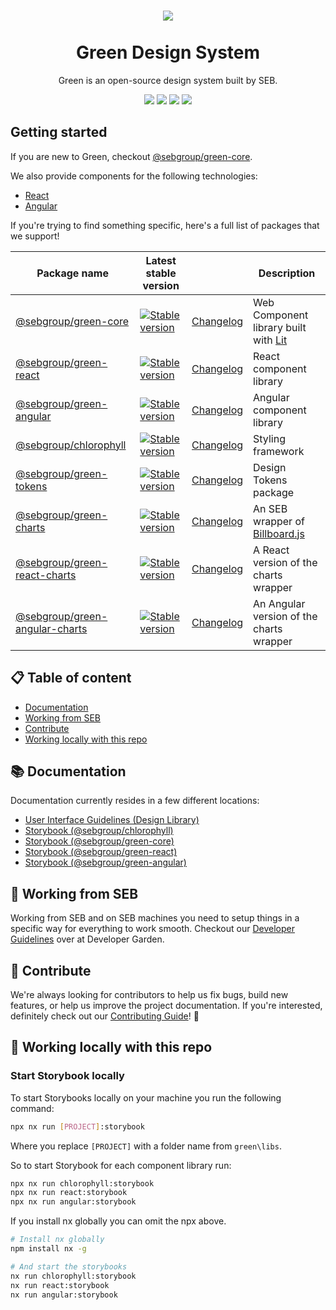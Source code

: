 <h1 align="center">
    <a href="https://seb.io">
        <img src="https://github.com/sebgroup/green/assets/11420341/2fc122ba-54fc-4f22-b96d-d405079d6e50">
    </a>
    <br/>
    <br/>
    Green Design System
</h1>

<p align="center">Green is an open-source design system built by SEB.<p>
<p align="center"><a href="https://github.com/sebgroup/green/blob/main/LICENSE"><img src="https://img.shields.io/badge/license-Apache2.0-005FAC"/></a> <a href="https://semver.org/"><img src="https://img.shields.io/badge/semantic%20versioning-006D31"/></a> <a href="https://nx.dev/"><img src="https://img.shields.io/badge/maintained%20with-nx-006D31"/></a> <a href="https://github.com/sebgroup/green/blob/main/CONTRIBUTING.md"><img src="https://img.shields.io/badge/PRs-welcome-006D31"/></a></p>

## Getting started

If you are new to Green, checkout [@sebgroup/green-core](https://github.com/sebgroup/green/tree/main/libs/core).

We also provide components for the following technologies:

- [React](https://github.com/sebgroup/green/tree/main/libs/react)
- [Angular](https://github.com/sebgroup/green/tree/main/libs/angular)

If you're trying to find something specific, here's a full list of packages that we support!

| Package name                                                                                      | Latest stable version                                                                                                                                     |                                                                                                    | Description                                                             |
| ------------------------------------------------------------------------------------------------- | --------------------------------------------------------------------------------------------------------------------------------------------------------- | -------------------------------------------------------------------------------------------------- | ----------------------------------------------------------------------- |
| [@sebgroup/green-core](https://github.com/sebgroup/green/tree/main/libs/core)                     | [![Stable version](https://img.shields.io/npm/v/@sebgroup/green-core/latest.svg)](https://www.npmjs.com/package/@sebgroup/green-core)                     | [Changelog](https://github.com/sebgroup/green/releases?q=%22%40sebgroup%2Fgreen-core%22)           | Web Component library built with [Lit](https://lit.dev)                 |
| [@sebgroup/green-react](https://github.com/sebgroup/green/tree/main/libs/react)                   | [![Stable version](https://img.shields.io/npm/v/@sebgroup/green-react/latest.svg)](https://www.npmjs.com/package/@sebgroup/green-react)                   | [Changelog](https://github.com/sebgroup/green/releases?q=%22%40sebgroup%2Fgreen-react%22)          | React component library                                                 |
| [@sebgroup/green-angular](https://github.com/sebgroup/green/tree/main/libs/angular)               | [![Stable version](https://img.shields.io/npm/v/@sebgroup/green-angular/latest.svg)](https://www.npmjs.com/package/@sebgroup/green-angular)               | [Changelog](https://github.com/sebgroup/green/releases?q=%22%40sebgroup%2Fgreen-angular%22)        | Angular component library                                               |
| [@sebgroup/chlorophyll](https://github.com/sebgroup/green/tree/main/libs/chlorophyll)             | [![Stable version](https://img.shields.io/npm/v/@sebgroup/chlorophyll/latest.svg)](https://www.npmjs.com/package/@sebgroup/chlorophyll)                   | [Changelog](https://github.com/sebgroup/green/releases?q=%22%40sebgroup%2Fchlorophyll%22)          | Styling framework                                                       |
| [@sebgroup/green-tokens](https://github.com/sebgroup/green/tree/main/libs/tokens)                 | [![Stable version](https://img.shields.io/npm/v/@sebgroup/green-tokens/latest.svg)](https://www.npmjs.com/package/@sebgroup/green-tokens)                 | [Changelog](https://github.com/sebgroup/green/releases?q=%22%40sebgroup%2Fgreen-tokens%22)         | Design Tokens package                                                   |
| [@sebgroup/green-charts](https://github.com/sebgroup/green/tree/main/libs/charts)                 | [![Stable version](https://img.shields.io/npm/v/@sebgroup/green-charts/latest.svg)](https://www.npmjs.com/package/@sebgroup/green-charts)                 | [Changelog](https://github.com/sebgroup/green/releases?q=%22%40sebgroup%2Fgreen-charts%22)         | An SEB wrapper of [Billboard.js](https://naver.github.io/billboard.js/) |
| [@sebgroup/green-react-charts](https://github.com/sebgroup/green/tree/main/libs/react-charts)     | [![Stable version](https://img.shields.io/npm/v/@sebgroup/green-react-charts/latest.svg)](https://www.npmjs.com/package/@sebgroup/green-react-charts)     | [Changelog](https://github.com/sebgroup/green/releases?q=%22%40sebgroup%2Fgreen-react-charts%22)   | A React version of the charts wrapper                                   |
| [@sebgroup/green-angular-charts](https://github.com/sebgroup/green/tree/main/libs/angular-charts) | [![Stable version](https://img.shields.io/npm/v/@sebgroup/green-angular-charts/latest.svg)](https://www.npmjs.com/package/@sebgroup/green-angular-charts) | [Changelog](https://github.com/sebgroup/green/releases?q=%22%40sebgroup%2Fgreen-angular-charts%22) | An Angular version of the charts wrapper                                |

## 📋 Table of content

- [Documentation](https://github.com/sebgroup/green?tab=readme-ov-file#-documentation)
- [Working from SEB](https://github.com/sebgroup/green?tab=readme-ov-file#-working-from-seb)
- [Contribute](https://github.com/sebgroup/green?tab=readme-ov-file#-contribute)
- [Working locally with this repo](https://github.com/sebgroup/green?tab=readme-ov-file#-working-locally-with-this-repo)

## 📚 Documentation

Documentation currently resides in a few different locations:

- [User Interface Guidelines (Design Library)](https://designlibrary.sebgroup.com/)
- [Storybook (@sebgroup/chlorophyll)](https://sebgroup.github.io/green/latest/chlorophyll/)
- [Storybook (@sebgroup/green-core)](https://sebgroup.github.io/green/latest/core/)
- [Storybook (@sebgroup/green-react)](https://sebgroup.github.io/green/latest/react/)
- [Storybook (@sebgroup/green-angular)](https://sebgroup.github.io/green/latest/angular/)

## 🏦 Working from SEB

Working from SEB and on SEB machines you need to setup things in a specific way for everything to work smooth. Checkout our [Developer Guidelines](https://github.sebank.se/pages/seb-common/Developer-garden/detail_pages/green.html) over at Developer Garden.

## 🎉 Contribute

We're always looking for contributors to help us fix bugs, build new features, or help us improve the project documentation. If you're interested, definitely check out our [Contributing Guide](https://github.com/sebgroup/green/blob/main/CONTRIBUTING.md)! 👀

## 🔨 Working locally with this repo

### Start Storybook locally

To start Storybooks locally on your machine you run the following command:

```bash
npx nx run [PROJECT]:storybook
```

Where you replace `[PROJECT]` with a folder name from `green\libs`.

So to start Storybook for each component library run:

```bash
npx nx run chlorophyll:storybook
npx nx run react:storybook
npx nx run angular:storybook
```

If you install nx globally you can omit the npx above.

```bash
# Install nx globally
npm install nx -g

# And start the storybooks
nx run chlorophyll:storybook
nx run react:storybook
nx run angular:storybook
```
